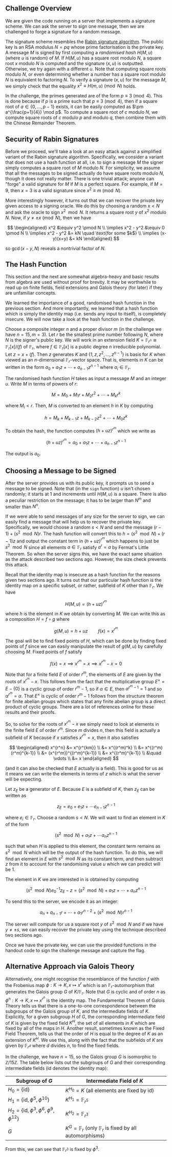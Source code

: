 ## Challenge Overview

We are given the code running on a server that implements a signature scheme. We can ask the server to sign one message, then we are challenged to forge a signature for a random message.

The signature scheme resembles the [Rabin signature algorithm](https://en.wikipedia.org/wiki/Rabin_signature_algorithm). The public key is an RSA modulus $N = pq$ whose prime factorisation is the private key. A message $M$ is signed by first computing a _randomised hash_ $H(M, u)$ (where $u$ is random) of $M$. If $H(M, u)$ has a square root modulo $N$, a square root $x$ modulo $N$ is computed and the signature $(x, u)$ is outputted. Otherwise, we try again with a different $u$. Note that computing square roots modulo $N$, or even determining whether a number has a square root modulo $N$ is equivalent to factoring $N$. To verify a signature $(x, u)$ for the message $M$, we simply check that the equality $x^2 \equiv H(m, u) \pmod N$ holds.

In the challenge, the primes generated are of the form $p \equiv 3 \pmod 4$. This is done because if $p$ is a prime such that $p \equiv 3 \pmod 4$, then if a square root of $a \in \{ 0, \ldots, p-1 \}$ exists, it can be easily computed as $\pm a^{\frac{p+1}{4}} \mod p$. To compute a square root of $c$ modulo $N$, we compute square roots of $c$ modulo $p$ and modulo $q$, then combine them with the Chinese Remainder Theorem.

## Security of Rabin Signatures

Before we proceed, we'll take a look at an easy attack against a simplified variant of the Rabin signature algorithm. Specifically, we consider a variant that does not use a hash function at all, i.e. to sign a message $M$ the signer simply computes a square root of $M$ modulo $N$. For simplicity, we assume that all the messages to be signed actually do have square roots modulo $N$, though it does not really matter. There is one trivial attack; anyone can "forge" a valid signature for $M$ if $M$ is a perfect square. For example, if $M = 9$, then $x = 3$ is a valid signature since $x^2 \equiv m \pmod N$.

More interestingly however, it turns out that we can recover the private key given access to a signing oracle. We do this by choosing a random $x < N$ and ask the oracle to sign $x^2 \mod N$. It returns a square root $y$ of $x^2$ modulo $N$. Now, if $y \neq \pm x \pmod N$, then we have

$$
\begin{aligned}
    x^2 &\equiv y^2 \pmod N \\
    \implies x^2 - y^2 &\equiv 0 \pmod N \\
    \implies x^2 - y^2 &= kN \quad \text{for some $k$} \\
    \implies (x-y)(x+y) &= kN
\end{aligned}
$$

so $\gcd(x-y, N)$ reveals a nontrivial factor of $N$.

## The Hash Function

This section and the next are somewhat algebra-heavy and basic results from algebra are used without proof for brevity. It may be worthwhile to read up on finite fields, field extensions and Galois theory (for later) if they are unfamiliar concepts.

We learned the importance of a good, randomised hash function in the previous section. And more importantly, we learned that a hash function which is simply the identity map (i.e. sends any input to itself), is completely insecure. We will now take a look at the hash function in the challenge.

Choose a composite integer $n$ and a proper divisor $m$ (in the challenge we have $n = 15, m = 3$). Let $r$ be the smallest prime number following $N$, where $N$ is the signer's public key. We will work in an extension field $K = \mathbb{F}_{r^n} \cong \mathbb{F}_r[x]/(f)$ of $\mathbb{F}_r$, where $f \in \mathbb{F}_r[x]$ is a public degree $n$ irreducible polynomial. Let $z = x + (f)$. Then $z$ generates $K$ and $\{ 1, z, z^2, \ldots, z^{n-1} \}$ is basis for $K$ when viewed as an $n$-dimensional $\mathbb{F}_r$-vector space. That is, elements in $K$ can be written in the form $a_0 + a_1 z + \cdots + a_{n-1} z^{n-1}$ where $a_i \in \mathbb{F}_r$.

The randomised hash function $H$ takes as input a message $M$ and an integer $u$. Write $M$ in terms of powers of $r$:

$$
M = M_0 + M_1 r + M_2 r^2 + \cdots + M_k r^k
$$

where $M_i < r$. Then, $M$ is converted to an element $h$ in $K$ by computing

$$
h = M_k + M_{k-1} z + M_{k-2} z^2 + \cdots + M_0 z^k
$$

To obtain the hash, the function computes $(h + uz)^{r^m}$ which we write as

$$
(h + uz)^{r^m} = a_0 + a_1 z + \cdots + a_{n-1} z^{n-1}
$$

The output is $a_0$.

## Choosing a Message to be Signed

After the server provides us with its public key, it prompts us to send a message to be signed. Note that (in the `sign` function) $u$ isn't chosen randomly; it starts at $1$ and increments until $H(M, u)$ is a square. There is also a peculiar restriction on the message; it has to be larger than $N^m$ and smaller than $N^n$.

If we were able to send messages of any size for the server to sign, we can easily find a message that will help us to recover the private key. Specifically, we would choose a random $s < N$ and send the message $(r - 1) + (s^2 \mod N) r$. The hash function will convert this to $h = (s^2 \mod N) + (r - 1)z$ and output the constant term in $(h + uz)^{r^m}$ which happens to just be $s^2 \mod N$ since all elements $a \in \mathbb{F}_r$ satisfy $a^r = a$ by Fermat's Little Theorem. So when the server signs this, we have the exact same situation as the attack described two sections ago. However, the size check prevents this attack.

Recall that the identity map is insecure as a hash function for the reasons given two sections ago. It turns out that our particular hash function is the identity map on a specific subset, or rather, subfield of $K$ other than $\mathbb{F}_r$. We have

$$
H(M, u) = (h + uz)^{r^m}
$$

where $h$ is the element in $K$ we obtain by converting $M$. We can write this as a composition $H = f \circ g$ where

$$
g(M, u) = h + uz \qquad f(x) = x^{r^m}
$$

The goal will be to find fixed points of $H$, which can be done by finding fixed points of $f$ since we can easily manipulate the result of $g(M, u)$ by carefully choosing $M$. Fixed points of $f$ satisfy

$$
f(x) = x \implies x^{r^m} = x \implies x^{r^m} - x = 0
$$

Note that for a finite field $E$ of order $r^m$, the elements of $E$ are given by the roots of $x^{r^m} - x$. This follows from the fact that the multiplicative group $E^\times = E - \{ 0 \}$ is a cyclic group of order $r^m - 1$, so if $\alpha \in E$, then $\alpha^{r^m - 1} = 1$ and so $\alpha^{r^m} = \alpha$. That $E^\times$ is cyclic of order $r^m - 1$ follows from the structure theorem for finite abelian groups which states that any finite abelian group is a direct product of cyclic groups. There are a lot of references online for these results and their proofs.

So, to solve for the roots of $x^{r^m} - x$ we simply need to look at elements in the finite field $E$ of order $r^m$. Since $m$ divides $n$, then this field is actually a subfield of $K$ because if $x$ satisfies $x^{r^m} = x$, then it also satisfies

$$
\begin{aligned}
    x^{r^n} &= x^{r^{km}} \\
            &= x^{(r^m)^k} \\
            &= x^{(r^m)(r^m)^{k-1}} \\
            &= (x^{r^m})^{(r^m)^{k-1}} \\
            &= x^{(r^m)^{k-1}} \\
            &\quad \vdots \\
            &= x
\end{aligned}
$$

(and it can also be checked that $E$ actually is a field). This is good for us as it means we can write the elements in terms of $z$ which is what the server will be expecting.

Let $z_E$ be a generator of $E$. Because $E$ is a subfield of $K$, then $z_E$ can be written as

$$
z_E = e_0 + e_1 z + \cdots e_{n-1} z^{n-1}
$$

where $e_i \in \mathbb{F}_r$. Choose a random $s < N$. We will want to find an element in $K$ of the form

$$
(s^2 \mod N) + a_1 z + \cdots a_n z^{n-1}
$$

such that when $H$ is applied to this element, the constant term remains as $s^2 \mod N$ which will be the output of the hash function. To do this, we will find an element in $E$ with $s^2 \mod N$ as its constant term, and then subtract $z$ from it to account for the randomising value $u$ which we can predict will be $1$.

The element in $K$ we are interested in is obtained by computing

$$
(s^2 \mod N) e_0^{-1} z_E - z = (s^2 \mod N) + a_1 z + \cdots + a_n z^{n-1}
$$

To send this to the server, we encode it as an integer:

$$
a_n + a_{n-1} r + \cdots + a_1 r^{n-2} + (s^2 \mod N) r^{n-1}
$$

The server will compute for us a square root $y$ of $s^2 \mod N$ and if we have $y \neq \pm s$, we can easily recover the private key using the technique described two sections ago.

Once we have the private key, we can use the provided functions in the handout code to sign the challenge message and capture the flag.

## Alternative Approach via Galois Theory

Alternatively, one might recognise the resemblance of the function $f$ with the Frobenius map $\phi : K \rightarrow K, x \mapsto x^r$ which is an $\mathbb{F}_r$-automorphism that generates the Galois group $G$ of $K/\mathbb{F}_r$. Note that $G$ is cyclic and of order $n$ as $\phi^n : K \rightarrow K, x \mapsto x^{r^n}$ is the identity map. The Fundamental Theorem of Galois Theory tells us that there is a one-to-one correspondence between the subgroups of the Galois group of $K$, and the intermediate fields of $K$. Explicitly, for a given subgroup $H$ of $G$, the corresponding intermediate field of $K$ is given by the fixed field $K^H$, the set of all elements in $K$ which are fixed by all of the maps in $H$. Another result, sometimes known as the Fixed Field Theorem, tells us that the order of $H$ is equal to the degree of $K$ as an extension of $K^H$. We use this, along with the fact that the subfields of $K$ are given by $\mathbb{F}_{r^d}$ where $d$ divides $n$, to find the fixed fields.

In the challenge, we have $n = 15$, so the Galois group $G$ is isomorphic to $\mathbb{Z}/15\mathbb{Z}$. The table below lists out the subgroups of $G$ and their corresponding intermediate fields ($\mathrm{id}$ denotes the identity map):

|Subgroup of $G$|Intermediate Field of $K$|
|---|---|
|$H_0 = \{ \mathrm{id} \}$|$K^{H_0} = K$ (all elements are fixed by $\mathrm{id}$)|
|$H_1 = \{ \mathrm{id}, \phi^5, \phi^{10} \}$|$K^{H_1} = \mathbb{F}_{r^5}$|
|$H_2 = \{ \mathrm{id}, \phi^3, \phi^6, \phi^9, \phi^{12} \}$|$K^{H_2} = \mathbb{F}_{r^3}$|
|$G$|$K^G = \mathbb{F}_r$ (only $\mathbb{F}_r$ is fixed by all automorphisms)|

From this, we can see that $\mathbb{F}_{r^3}$ is fixed by $\phi^3$.
